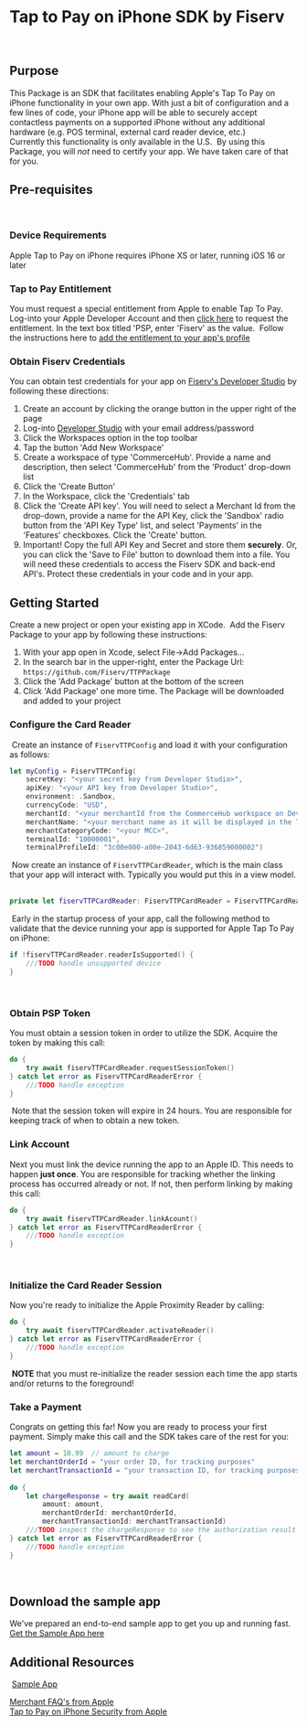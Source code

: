 # Tap to Pay on iPhone SDK by Fiserv
​
## Purpose
This Package is an SDK that facilitates enabling Apple's Tap To Pay on iPhone functionality in your own app.  With just a bit of configuration and a few lines of code, your iPhone app will be able to securely accept contactless payments on a supported iPhone without any additional hardware (e.g. POS terminal, external card reader device, etc.)  
​
Currently this functionality is only available in the U.S.
​
By using this Package, you will *not* need to certify your app.   We have taken care of that for you.
​
​
## Pre-requisites
​
​
### Device Requirements 
Apple Tap to Pay on iPhone requires iPhone XS or later, running iOS 16 or later
​
### Tap to Pay Entitlement
You must request a special entitlement from Apple to enable Tap To Pay.  Log-into your Apple Developer Account and then [click here](https://developer.apple.com/contact/request/tap-to-pay-on-iphone) to request the entitlement.  In the text box titled 'PSP, enter 'Fiserv' as the value.
​
Follow the instructions here to [add the entitlement to your app's profile](https://developer.apple.com/documentation/proximityreader/setting-up-the-entitlement-for-tap-to-pay-on-iphone)
​
### Obtain Fiserv Credentials
You can obtain test credentials for your app on [Fiserv's Developer Studio](https://developer.fiserv.com) by following these directions:
​
1. Create an account by clicking the orange button in the upper right of the page
2. Log-into [Developer Studio](https://developer.fiserv.com) with your email address/password
3. Click the Workspaces option in the top toolbar
4. Tap the button 'Add New Workspace'
5. Create a workspace of type 'CommerceHub'.  Provide a name and description, then select 'CommerceHub' from the 'Product' drop-down list
6. Click the 'Create Button'
7. In the Workspace, click the 'Credentials' tab
8. Click the 'Create API key'. You will need to select a Merchant Id from the drop-down, provide a name for the API Key, click the 'Sandbox' radio button from the 'API Key Type' list, and select 'Payments' in the 'Features' checkboxes.  Click the 'Create' button.
9. Important!  Copy the full API Key and Secret and store them __securely__.  Or, you can click the 'Save to File' button to download them into a file.   You will need these credentials to access the Fiserv SDK and back-end API's.  Protect these credentials in your code and in your app.
​
​
​
​
## Getting Started
Create a new project or open your existing app in XCode.
​
Add the Fiserv Package to your app by following these instructions:
1. With your app open in Xcode, select File->Add Packages...
2. In the search bar in the upper-right, enter the Package Url: `https://github.com/Fiserv/TTPPackage`
3. Click the 'Add Package' button at the bottom of the screen
4. Click 'Add Package' one more time.  The Package will be downloaded and added to your project
​
### Configure the Card Reader 
​
Create an instance of `FiservTTPConfig` and load it with your configuration as follows:
​
```Swift
let myConfig = FiservTTPConfig(
    secretKey: "<your secret key from Developer Studio>",
    apiKey: "<your API key from Developer Studio>",
    environment: .Sandbox,
    currencyCode: "USD",
    merchantId: "<your merchantId from the CommerceHub workspace on Developer Studio>",
    merchantName: "<your merchant name as it will be displayed in the Tap to Pay payment sheet>",
    merchantCategoryCode: "<your MCC>",
    terminalId: "10000001",
    terminalProfileId: "3c00e000-a00e-2043-6d63-936859000002")
```
​
Now create an instance of `FiservTTPCardReader`, which is the main class that your app will interact with.  Typically you would put this in a view model.
​
```Swift
private let fiservTTPCardReader: FiservTTPCardReader = FiservTTPCardReader(configuration: myConfig)
```
​
Early in the startup process of your app, call the following method to validate that the device running your app is supported for Apple Tap To Pay on iPhone:
​
```Swift
if !fiservTTPCardReader.readerIsSupported() {
    ///TODO handle unsupported device
}
```
​
### Obtain PSP Token
You must obtain a session token in order to utilize the SDK.  Acquire the token by making this call:
​
```Swift
do {
    try await fiservTTPCardReader.requestSessionToken()
} catch let error as FiservTTPCardReaderError {
    ///TODO handle exception
}
```
​
Note that the session token will expire in 24 hours.  You are responsible for keeping track of when to obtain a new token.
​
### Link Account
Next you must link the device running the app to an Apple ID. This needs to happen **just once**.  You are responsible for tracking whether the linking process has occurred already or not.  If not, then perform linking by making this call:
​
```Swift
do {
    try await fiservTTPCardReader.linkAcount()
} catch let error as FiservTTPCardReaderError {
    ///TODO handle exception
}
```
​
### Initialize the Card Reader Session
Now you're ready to initialize the Apple Proximity Reader by calling:
​
```Swift
do {
    try await fiservTTPCardReader.activateReader()
} catch let error as FiservTTPCardReaderError {
    ///TODO handle exception
}
```
​
**NOTE** that you must re-initialize the reader session each time the app starts and/or returns to the foreground!
​
### Take a Payment
Congrats on getting this far!  Now you are ready to process your first payment.  Simply make this call and the SDK takes care of the rest for you:
​
```Swift
let amount = 10.99  // amount to charge
let merchantOrderId = "your order ID, for tracking purposes"
let merchantTransactionId = "your transaction ID, for tracking purposes"
​
do {
    let chargeResponse = try await readCard(
        amount: amount, 
        merchantOrderId: merchantOrderId, 
        merchantTransactionId: merchantTransactionId)
    ///TODO inspect the chargeResponse to see the authorization result
} catch let error as FiservTTPCardReaderError {
    ///TODO handle exception
}
```
​
## Download the sample app
We've prepared an end-to-end sample app to get you up and running fast. [Get the Sample App here](https://github.com/Fiserv/TTPSampleApp)
​
## Additional Resources
​
[Sample App](https://github.com/Fiserv/TTPSampleApp)  

​[Merchant FAQ's from Apple](https://register.apple.com/tap-to-pay-on-iphone/faq)​  
​
​[Tap to Pay on iPhone Security from Apple](https://support.apple.com/guide/security/tap-to-pay-on-iphone-sec72cb155f4/web)
